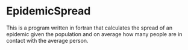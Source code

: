 # EpidemicSpread
This is a program written in fortran that calculates the spread of an epidemic given the population and on average how many people are in contact with the average person. 
